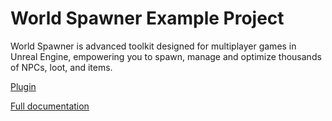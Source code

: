 # World Spawner Example Project

World Spawner is advanced toolkit designed for multiplayer games in Unreal Engine, empowering you to spawn, manage and optimize thousands of NPCs, loot, and items.

[Plugin](https://www.unrealengine.com/marketplace/en-US/product/world-spawner)

[Full documentation](https://docs.google.com/document/d/1uhpTvNPDrUTe0l6Dz0J9MoC8jtNTvtGbckEPk2_N8f8/edit)

